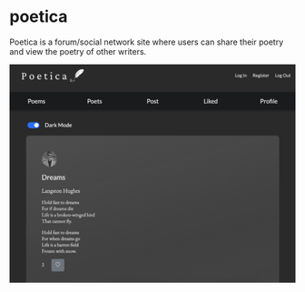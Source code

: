 # poetica
Poetica is a forum/social network site where users can share their poetry and view the poetry of other writers.

![Site Image](https://github.com/nathanael-han/poetica/blob/main/poetica-snap.png)
